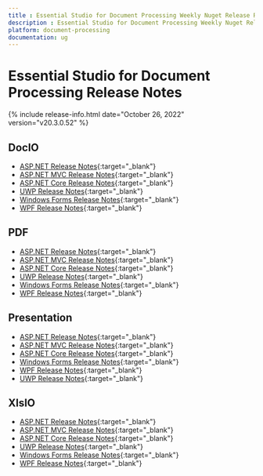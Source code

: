 ```yaml
---
title : Essential Studio for Document Processing Weekly Nuget Release Release Notes  
description : Essential Studio for Document Processing Weekly Nuget Release Release Notes  
platform: document-processing
documentation: ug
---
```


# Essential Studio for Document Processing  Release Notes  

{% include release-info.html date="October 26, 2022" version="v20.3.0.52" %} 

## DocIO

* [ASP.NET Release Notes](/aspnet/release-notes/v20.3.0.52#docio){:target="_blank"}
* [ASP.NET MVC Release Notes](/aspnetmvc/release-notes/v20.3.0.52#docio){:target="_blank"}
* [ASP.NET Core Release Notes](/aspnet-core/release-notes/v20.3.0.52#docio){:target="_blank"}
* [UWP Release Notes](/uwp/release-notes/v20.3.0.52#docio){:target="_blank"}
* [Windows Forms Release Notes](/windowsforms/release-notes/v20.3.0.52#docio){:target="_blank"}
* [WPF Release Notes](/wpf/release-notes/v20.3.0.52#docio){:target="_blank"}


## PDF

* [ASP.NET Release Notes](/aspnet/release-notes/v20.3.0.52#pdf){:target="_blank"}
* [ASP.NET MVC Release Notes](/aspnetmvc/release-notes/v20.3.0.52#pdf){:target="_blank"}
* [ASP.NET Core Release Notes](/aspnet-core/release-notes/v20.3.0.52#pdf){:target="_blank"}
* [UWP Release Notes](/uwp/release-notes/v20.3.0.52#pdf){:target="_blank"}
* [Windows Forms Release Notes](/windowsforms/release-notes/v20.3.0.52#pdf){:target="_blank"}
* [WPF Release Notes](/wpf/release-notes/v20.3.0.52#pdf){:target="_blank"}


## Presentation

* [ASP.NET Release Notes](/aspnet/release-notes/v20.3.0.52#presentation){:target="_blank"}
* [ASP.NET MVC Release Notes](/aspnetmvc/release-notes/v20.3.0.52#presentation){:target="_blank"}
* [ASP.NET Core Release Notes](/aspnet-core/release-notes/v20.3.0.52#presentation){:target="_blank"}
* [Windows Forms Release Notes](/windowsforms/release-notes/v20.3.0.52#presentation){:target="_blank"}
* [WPF Release Notes](/wpf/release-notes/v20.3.0.52#presentation){:target="_blank"}
* [UWP Release Notes](/uwp/release-notes/v20.3.0.52#presentation){:target="_blank"}


## XlsIO

* [ASP.NET Release Notes](/aspnet/release-notes/v20.3.0.52#xlsio){:target="_blank"}
* [ASP.NET MVC Release Notes](/aspnetmvc/release-notes/v20.3.0.52#xlsio){:target="_blank"}
* [ASP.NET Core Release Notes](/aspnet-core/release-notes/v20.3.0.52#xlsio){:target="_blank"}
* [UWP Release Notes](/uwp/release-notes/v20.3.0.52#xlsio){:target="_blank"}
* [Windows Forms Release Notes](/windowsforms/release-notes/v20.3.0.52#xlsio){:target="_blank"}
* [WPF Release Notes](/wpf/release-notes/v20.3.0.52#xlsio){:target="_blank"}